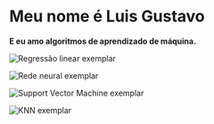 # Meu nome é Luis Gustavo
**E eu amo algoritmos de aprendizado de máquina.**

![Regressão linear exemplar](https://miro.medium.com/v2/resize:fit:1400/1*dG6m4wnx3ARPtZPd8qf1tQ.gif)

![Rede neural exemplar](https://miro.medium.com/v2/resize:fit:1358/1*bhFifratH9DjKqMBTeQG5A.gif)

![Support Vector Machine exemplar](https://miro.medium.com/v2/resize:fit:1008/0*wVizNYD6lwUrht_S.gif)

![KNN exemplar](https://miro.medium.com/v2/resize:fit:1280/1*Gvwlpk2lGsxOHfxP-EZYhg.gif)